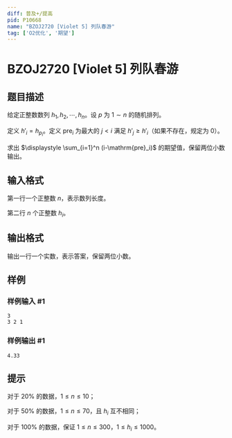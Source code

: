 ```yaml
---
diff: 普及+/提高
pid: P10668
name: "BZOJ2720 [Violet 5] 列队春游"
tag: ['O2优化', '期望']
---
```

# BZOJ2720 [Violet 5] 列队春游
## 题目描述

给定正整数数列 $h_1,h_2,\cdots,h_n$。设 $p$ 为 $1\sim n$ 的随机排列。

定义 $h'_i=h_{p_i}$。定义 $\mathrm{pre}_i$ 为最大的 $j\lt i$ 满足 $h'_j\ge h'_i$（如果不存在，规定为 $0$）。

求出 $\displaystyle \sum_{i=1}^n (i-\mathrm{pre}_i)$ 的期望值，保留两位小数输出。
## 输入格式

第一行一个正整数 $n$，表示数列长度。

第二行 $n$ 个正整数 $h_i$。
## 输出格式

输出一行一个实数，表示答案，保留两位小数。
## 样例

### 样例输入 #1
```
3
3 2 1
```
### 样例输出 #1
```
4.33
```
## 提示

对于 $20\%$ 的数据，$1\leq n\leq 10$；

对于 $50\%$ 的数据，$1\leq n\leq 70$，且 $h_i$ 互不相同；

对于 $100\%$ 的数据，保证 $1\leq n\leq 300$，$1\leq h_i\leq 1000$。
